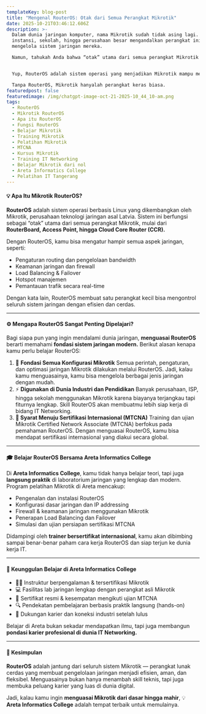 ```yaml
---
templateKey: blog-post
title: "Mengenal RouterOS: Otak dari Semua Perangkat Mikrotik"
date: 2025-10-21T03:46:12.606Z
description: >-
  Dalam dunia jaringan komputer, nama Mikrotik sudah tidak asing lagi. Banyak
  instansi, sekolah, hingga perusahaan besar mengandalkan perangkat ini untuk
  mengelola sistem jaringan mereka.

  Namun, tahukah Anda bahwa “otak” utama dari semua perangkat Mikrotik sebenarnya adalah RouterOS?


  Yup, RouterOS adalah sistem operasi yang menjadikan Mikrotik mampu melakukan berbagai fungsi penting seperti routing, firewall, bandwidth management, hotspot, VPN, hingga wireless access point.

  Tanpa RouterOS, Mikrotik hanyalah perangkat keras biasa.
featuredpost: false
featuredimage: /img/chatgpt-image-oct-21-2025-10_44_10-am.png
tags:
  - RouterOS
  - Mikrotik RouterOS
  - Apa itu RouterOS
  - Fungsi RouterOS
  - Belajar Mikrotik
  - Training Mikrotik
  - Pelatihan Mikrotik
  - MTCNA
  - Kursus Mikrotik
  - Training IT Networking
  - Belajar Mikrotik dari nol
  - Areta Informatics College
  - Pelatihan IT Tangerang
---
```

#### 💡 Apa Itu Mikrotik RouterOS?

**RouterOS** adalah sistem operasi berbasis Linux yang dikembangkan oleh Mikrotik, perusahaan teknologi jaringan asal Latvia.
Sistem ini berfungsi sebagai “otak” utama dari semua perangkat Mikrotik, mulai dari **RouterBoard, Access Point, hingga Cloud Core Router (CCR).**

Dengan RouterOS, kamu bisa mengatur hampir semua aspek jaringan, seperti:

* Pengaturan routing dan pengelolaan bandwidth
* Keamanan jaringan dan firewall
* Load Balancing & Failover
* Hotspot manajemen
* Pemantauan trafik secara real-time

Dengan kata lain, RouterOS membuat satu perangkat kecil bisa mengontrol seluruh sistem jaringan dengan efisien dan cerdas.

- - -

#### ⚙️ Mengapa RouterOS Sangat Penting Dipelajari?

Bagi siapa pun yang ingin mendalami dunia jaringan, **menguasai RouterOS** berarti memahami **fondasi sistem jaringan modern.**
Berikut alasan kenapa kamu perlu belajar RouterOS:

1. 🧠 **Fondasi Semua Konfigurasi Mikrotik**
   Semua perintah, pengaturan, dan optimasi jaringan Mikrotik dilakukan melalui RouterOS. Jadi, kalau kamu menguasainya, kamu bisa mengelola berbagai jenis jaringan dengan mudah.
2. ⚡ **Digunakan di Dunia Industri dan Pendidikan**
   Banyak perusahaan, ISP, hingga sekolah menggunakan Mikrotik karena biayanya terjangkau tapi fiturnya lengkap. Skill RouterOS akan membuatmu lebih siap kerja di bidang IT Networking.
3. **💼 Syarat Menuju Sertifikasi Internasional (MTCNA)**
   Training dan ujian Mikrotik Certified Network Associate (MTCNA) berfokus pada pemahaman RouterOS.
   Dengan menguasai RouterOS, kamu bisa mendapat sertifikasi internasional yang diakui secara global.

- - -

#### 🎓 Belajar RouterOS Bersama Areta Informatics College

Di **Areta Informatics College**, kamu tidak hanya belajar teori, tapi juga **langsung praktik** di laboratorium jaringan yang lengkap dan modern.
Program pelatihan Mikrotik di Areta mencakup:

* Pengenalan dan instalasi RouterOS
* Konfigurasi dasar jaringan dan IP addressing
* Firewall & keamanan jaringan menggunakan Mikrotik
* Penerapan Load Balancing dan Failover
* Simulasi dan ujian persiapan sertifikasi MTCNA

Didampingi oleh **trainer bersertifikat internasional**, kamu akan dibimbing sampai benar-benar paham cara kerja RouterOS dan siap terjun ke dunia kerja IT.

- - -

#### 🚀 Keunggulan Belajar di Areta Informatics College

* 🧑‍🏫 Instruktur berpengalaman & tersertifikasi Mikrotik
* 💻 Fasilitas lab jaringan lengkap dengan perangkat asli Mikrotik
* 📜 Sertifikat resmi & kesempatan mengikuti ujian MTCNA
* 🔍 Pendekatan pembelajaran berbasis praktik langsung (hands-on)
* 🤝 Dukungan karier dan koneksi industri setelah lulus

Belajar di Areta bukan sekadar mendapatkan ilmu, tapi juga membangun **pondasi karier profesional di dunia IT Networking.**

- - -

#### 🎯 Kesimpulan

**RouterOS** adalah jantung dari seluruh sistem Mikrotik — perangkat lunak cerdas yang membuat pengelolaan jaringan menjadi efisien, aman, dan fleksibel.
Menguasainya bukan hanya menambah skill teknis, tapi juga membuka peluang karier yang luas di dunia digital.

Jadi, kalau kamu ingin **menguasai Mikrotik dari dasar hingga mahir**,
💡 **Areta Informatics College** adalah tempat terbaik untuk memulainya.